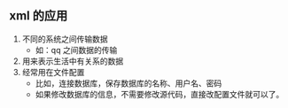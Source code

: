 ## xml 的应用
1. 不同的系统之间传输数据
    * 如：qq 之间数据的传输
2. 用来表示生活中有关系的数据
3. 经常用在文件配置
    - 比如，连接数据库，保存数据库的名称、用户名、密码
    - 如果修改数据库的信息，不需要修改源代码，直接改配置文件就可以了。